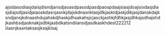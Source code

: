ajsidasodiasjdaisjdisndjansdjaoasdpasodpasdpaospdaajsiasjdoajsiodasjdiasjdiajsdijasidjaiaoskdasnjasnkjdajskdnasnklasjdlkjaskldjaskjdlkjasjdanskdajksndjansjkdnaashdujahskdjhaskjdhsakahsjcjasckjashkjfdhkjasjdhkajsdhajshdjkashbsdjasknakjsdbkjasbdkatsndiiansdjasdkaskhdest222212
iiiasnjkasnlaksasjksajklsaj
